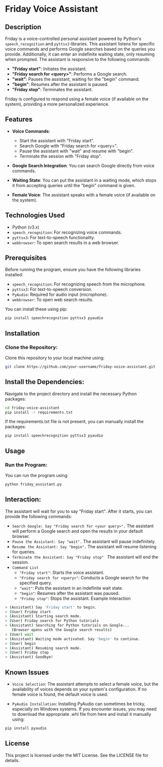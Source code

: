 # Friday Voice Assistant

## Description
Friday is a voice-controlled personal assistant powered by Python's `speech_recognition` and `pyttsx3` libraries. This assistant listens for specific voice commands and performs Google searches based on the queries you provide. Additionally, it can enter an indefinite waiting state, only resuming when prompted. The assistant is responsive to the following commands:

- **"Friday start"**: Initiates the assistant.
- **"Friday search for \<query\>"**: Performs a Google search.
- **"wait"**: Pauses the assistant, waiting for the "begin" command.
- **"begin"**: Resumes after the assistant is paused.
- **"Friday stop"**: Terminates the assistant.

Friday is configured to respond using a female voice (if available on the system), providing a more personalized experience.

## Features
- **Voice Commands**:
  - Start the assistant with "Friday start".
  - Search Google with "Friday search for \<query\>".
  - Pause the assistant with "wait" and resume with "begin".
  - Terminate the session with "Friday stop".
  
- **Google Search Integration**: You can search Google directly from voice commands.

- **Waiting State**: You can put the assistant in a waiting mode, which stops it from accepting queries until the "begin" command is given.

- **Female Voice**: The assistant speaks with a female voice (if available on the system).

## Technologies Used
- Python (v3.x)
- `speech_recognition`: For recognizing voice commands.
- `pyttsx3`: For text-to-speech functionality.
- `webbrowser`: To open search results in a web browser.

## Prerequisites
Before running the program, ensure you have the following libraries installed:

- `speech_recognition`: For recognizing speech from the microphone.
- `pyttsx3`: For text-to-speech conversion.
- `PyAudio`: Required for audio input (microphone).
- `webbrowser`: To open web search results.

You can install these using pip:

```bash
pip install speechrecognition pyttsx3 pyaudio
```
## Installation
### Clone the Repository:

Clone this repository to your local machine using:

```bash
git clone https://github.com/your-username/friday-voice-assistant.git
```
## Install the Dependencies:

Navigate to the project directory and install the necessary Python packages:

```bash
cd friday-voice-assistant
pip install -r requirements.txt
```
If the requirements.txt file is not present, you can manually install the packages:

```bash
pip install speechrecognition pyttsx3 pyaudio
```
## Usage
### Run the Program:

You can run the program using:

```bash
python friday_assistant.py
```
## Interaction:

The assistant will wait for you to say "Friday start". After it starts, you can provide the following commands:

 - `Search Google: Say "Friday search for <your query>".`
The assistant will perform a Google search and open the results in your default browser.
- `Pause the Assistant: Say "wait".` 
The assistant will pause indefinitely.
 - `Resume the Assistant: Say "begin".`
The assistant will resume listening for queries.
 - `Terminate the Assistant: Say "Friday stop" `
The assistant will end the session.
 - `Command List`
     - `"Friday start"`: Starts the voice assistant.
     - `"Friday search for <query>"`: Conducts a Google search for the specified query.
     - `"wait"`: Puts the assistant in an indefinite wait state.
     - `"begin"`: Resumes after the assistant was paused.
     - `"Friday stop"`: Stops the assistant.
Example Interaction

```bash
> (Assistant) Say 'Friday start' to begin.
> (User) Friday start
> (Assistant) Starting search mode.
> (User) Friday search for Python tutorials
> (Assistant) Searching for Python tutorials on Google...
   (Browser opens with the Google search results)
> (User) wait
> (Assistant) Waiting mode activated. Say 'begin' to continue.
> (User) begin
> (Assistant) Resuming search mode.
> (User) Friday stop
> (Assistant) Goodbye!
```
## Known Issues
 - `Voice Selection`: The assistant attempts to select a female voice, but the availability of voices depends on your system's configuration. If no female voice is found, the default voice is used.

 - `PyAudio Installation`: Installing PyAudio can sometimes be tricky, especially on Windows systems. If you encounter issues, you may need to download the appropriate .whl file from here and install it manually using:

```bash
pip install pyaudio
```

## License
This project is licensed under the MIT License. See the LICENSE file for details.


